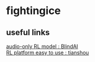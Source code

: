 # fightingice 


## useful links
[audio-only RL model : BlindAI](https://github.com/TeamFightingICE/BlindAI) \
[RL platform easy to use : tianshou](https://github.com/thu-ml/tianshou)
